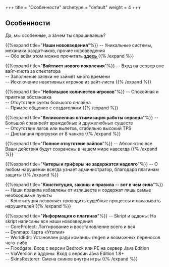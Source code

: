 +++
title = "Особенности"
archetype = "default"
weight = 4
+++

## Особенности
<gray>Да, мы особенные, а зачем ты спрашиваешь?</gray>

<hundred-empty-line></hundred-empty-line>

{{%expand title="**Наши нововведения**"%}}
-- Уникальные системы, механики раздатчиков, прочие нововведения\
-- Обо всём этом можно прочитать [**здесь** <i class="fa-solid fa-gear fa-xs scale"></i>](../about-us/new-mechanics)
{{% /expand %}}

{{%expand title="**Вайтлист нового поколения**"%}}
-- Вход на сервер вне вайт-листа за спектатора\
-- Заполнение заявки не займёт много времени\
-- Исключение неактивных игроков из вайт-листа
{{% /expand %}}

{{%expand title="**Небольшое количество игроков**"%}}
-- Спокойная и приятная обстановка\
-- Отсутствие суеты большого онлайна\
-- Прямое общение с создателями
{{% /expand %}}

{{%expand title="**Великолепная оптимизация работы сервера**"%}}
-- Большой спавнрейт враждебных и дружелюбных существ\
-- Отсутствие лагов или вылетов, стабильно высокий TPS\
-- Дистанция прогрузки от 8 чанков
{{% /expand %}}

{{%expand title="**Полное отсутствие вайпов**"%}}
-- Абсолютно все Ваши действия будут сохранены в нашем мире навсегда
{{% /expand %}}

{{%expand title="**Читеры и гриферы не задержатся надолго**"%}}
-- О любом нарушении всегда узнает администратор, благодаря плагинам защиты
{{% /expand %}}

{{%expand title="**Конституция, законы и правила -- вот в чем сила**"%}}
-- Наши правила избавлены от излишеств и содержат лишь самые необходимые пункты\
-- Конституция позволяет проводить судебные процессы и наказывать нарушителей
{{% /expand %}}

{{%expand title="**Информация о плагинах**"%}}
-- Skript и аддоны: На skript написаны все наши нововведения\
-- CoreProtect: Логгирование и восстановление всего и вся\
-- Dynmap: Карта «Утопии»\
-- WorldEdit: Установлен ради команды /regen и возможных переносов чего-либо\
-- Floodgate: Вход с версии Bedrock или PE на сервер Java Edition\
-- ViaVersion и аддоны: Вход с версии Java Edition 1.8+\
-- SkinsRestorer: Смена скинов внутри игры
{{% /expand %}}
